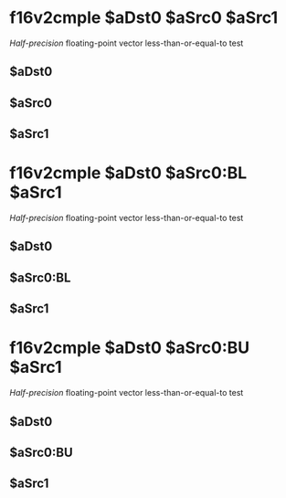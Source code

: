 # f16v2cmple $aDst0 $aSrc0 $aSrc1

*Half-precision* floating-point vector less-than-or-equal-to test


## $aDst0

## $aSrc0

## $aSrc1

# f16v2cmple $aDst0 $aSrc0:BL $aSrc1

*Half-precision* floating-point vector less-than-or-equal-to test


## $aDst0

## $aSrc0:BL

## $aSrc1

# f16v2cmple $aDst0 $aSrc0:BU $aSrc1

*Half-precision* floating-point vector less-than-or-equal-to test


## $aDst0

## $aSrc0:BU

## $aSrc1

